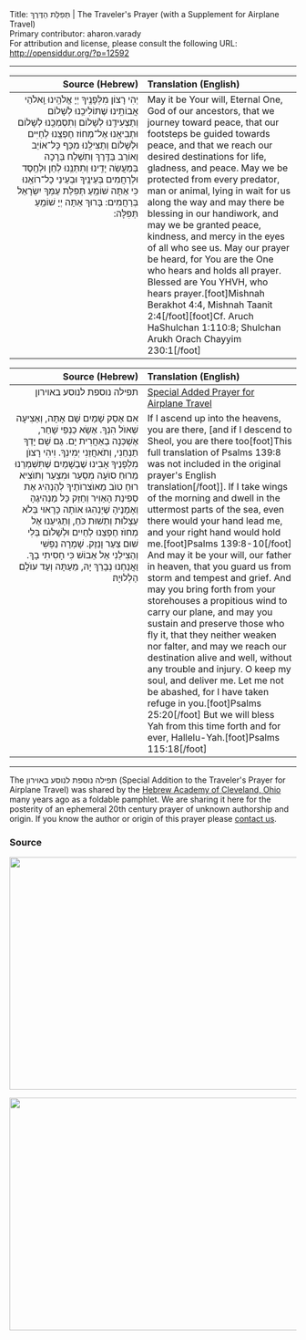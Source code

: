 <html>
<head></head>
<body>
Title: תְּפִלַּת הַדֶּרֶךְ | The Traveler's Prayer (with a Supplement for Airplane Travel)<br />
Primary contributor: aharon.varady<br />
For attribution and license, please consult the following URL: <a href="http://opensiddur.org/?p=12592">http://opensiddur.org/?p=12592</a>
<p />
<hr />

<table style="margin-left: auto;margin-right: auto;" class="draggable">
<thead><tr><th id="x" style="text-align: right;">Source (Hebrew)</th><th style="text-align: left;">Translation (English)</th></tr></thead>
<tbody>
<tr><td style="vertical-align:top;" width="46%">
<div class="liturgy" style="text-align: right;"><span lang="he">
יְהִי רָצוֹן מִלְּפָנֶֽיךָ יְיָ אֱלֹהֵֽינוּ וֵֽאלֹהֵי אֲבוֹתֵֽינוּ שֶׁתּוֹלִיכֵֽנוּ לְשָׁלוֹם וְתַצְעִידֵֽנוּ לְשָׁלוֹם וְתִסְמְכֵֽנוּ לְשָׁלוֹם וּתְבִיאֵֽנוּ אֶל־מְחוֹז חֶפְצֵֽנוּ לְחַיִּים וּלְשָׁלוֹם וְתַצִּילֵֽנוּ מִכַּף כָּל־אוֹיֵב וְאוֹרֵב בַּדֶּֽרֶךְ וְתִשְׁלַח בְּרָכָה בְּמַעֲשֵׂה יָדֵֽינוּ וְתִתְּנֵֽנוּ לְחֵן וּלְחֶֽסֶד וּלְרַחֲמִים בְּעֵינֶֽיךָ וּבְעֵינֵי כָל־רוֹאֵֽנוּ כִּי אַתָּה שׁוֹמֵֽעַ תְּפִלַּת עַמְּךָ יִשְׂרָאֵל בְּרַחֲמִים: בָּרוּךְ אַתָּה יְיָ שׁוֹמֵֽעַ תְּפִלָּה:‏ 
</span></div>
</td>
 
<td style="vertical-align:top;" width="53%">
<div class="english">
May it be Your will, Eternal One, God of our ancestors, that we journey toward peace, that our footsteps be guided towards peace, and that we reach our desired destinations for life, gladness, and peace. May we be protected from every predator, man or animal, lying in wait for us along the way and may there be blessing in our handiwork, and may we be granted peace, kindness, and mercy in the eyes of all who see us. May our prayer be heard, for You are the One who hears and holds all prayer. Blessed are You YHVH, who hears prayer.[foot]Mishnah Berakhot 4:4, Mishnah Taanit 2:4[/foot][foot]Cf. Aruch HaShulchan 1:110:8; Shulchan Arukh Orach Chayyim 230:1[/foot]
</div>
</td></tr></tbody></table>

<table style="margin-left: auto;margin-right: auto;" class="draggable">
<thead><tr><th id="x" style="text-align: right;">Source (Hebrew)</th><th style="text-align: left;">Translation (English)</th></tr></thead>
<tbody>
<tr><td style="vertical-align:top;" width="46%">
<div class="liturgy" style="text-align: right;"><span lang="he">
תפילה נוספת לנוסע באוירון
</span></div>
</td>
 
<td style="vertical-align:top;" width="53%">
<div class="english">
<u>Special Added Prayer for Airplane Travel</u>
</div>
</td></tr>


<tr><td style="vertical-align:top;" width="46%">
<div class="liturgy" style="text-align: right;"><span lang="he">
אִם אֶסַק שָׁמַיִם שָׁם אָתָּה, וְאַצִיעָה שְׁאוֺל הִנְךָ. אֶשָׂא כַנְפֵי שָׁחַר, אֶשְׁכְּנָה בְאַחֲרִית יָם. גַם שָׁם יָדְךָ תַנְחֵנִי, וְתֹאחֲזֵנִי יְמִינְךָ. וִיהִי רָצוֺן מִלְפָנֶיךָ אָבִינוּ שֶׁבַשָׁמַיִם שֶׁתִּשְׁמְרֵנוּ מֵרוּחַ סוֺעָה מִסַעַר וּמִצַעַר וְתוֺצִיא רוּחַ טוֺב מֵאוֺצרוֺתֶיךָ לְהַנְהִיג אֶת סְפִינַת הָאַוִיר וְחַזֵק כָּל מַנְהִיגֶהָ וְאָמָנֶיהָ שֶׁיַנְהִגוּ אוֺתָה כָּרָאוּי בְּלֹא עַצְלוּת וְתֵשׁוּת כֹּחַ, וְתַגִיעֵנוּ אֶל מְחוֺז חֶפְצֵנוּ לְחַיִים וּלְשָׁלוֺם בְּלִי שׁוּם צַעַר וָנֵזֶק. שָׁמְרָה נַפְשִׁי וְהַצִילֵנִי אַל אֵבוֹשׁ כִּי חָסִיתִי בָךְ. וַאֲנַחְנוּ נְבָרֵךְ יָהּ, מֵעַתָּה וְעַד עוֺלָם הַלְלוּיָהּ׃
</span></div>
</td>
 
<td style="vertical-align:top;" width="53%">
<div class="english">
If I ascend up into the heavens, you are there, [and if I descend to Sheol, you are there too[foot]This full translation of Psalms 139:8 was not included in the original prayer's English translation[/foot]]. If I take wings of the morning and dwell in the uttermost parts of the sea, even there would your hand lead me, and your right hand would hold me.[foot]Psalms 139:8-10[/foot] And may it be your will, our father in heaven, that you guard us from storm and tempest and grief. And may you bring forth from your storehouses a propitious wind to carry our plane, and may you sustain and preserve those who fly it, that they neither weaken nor falter, and may we reach our destination alive and well, without any trouble and injury. O keep my soul, and deliver me. Let me not be abashed, for I have taken refuge in you.[foot]Psalms 25:20[/foot] But we will bless Yah from this time forth and for ever, Hallelu-Yah.[foot]Psalms 115:18[/foot]
</div>
</td></tr></tbody></table>

<hr />

The תפילה נוספת לנוסע באוירון (Special Addition to the Traveler's Prayer for Airplane Travel) was shared by the <a href="http://www.hac1.org/">Hebrew Academy of Cleveland, Ohio</a> many years ago as a foldable pamphlet. We are sharing it here for the posterity of an ephemeral 20th century prayer of unknown authorship and origin. If you know the author or origin of this prayer please <a href="https://opensiddur.org/contact/">contact us</a>.

<h3>Source</h3>

<a href="https://opensiddur.org/wp-content/uploads/2016/02/2016-05-28-0001-e1464500501780.jpg"><img src="https://opensiddur.org/wp-content/uploads/2016/02/2016-05-28-0001-e1464500501780-1024x653.jpg" alt="" width="640" height="408" class="alignnone size-large wp-image-13572" /></a>

<a href="https://opensiddur.org/wp-content/uploads/2016/02/2016-05-28-0002-e1464500526697.jpg"><img src="https://opensiddur.org/wp-content/uploads/2016/02/2016-05-28-0002-e1464500526697-1024x653.jpg" alt="" width="640" height="408" class="alignnone size-large wp-image-13573" /></a>
</body>
</html>